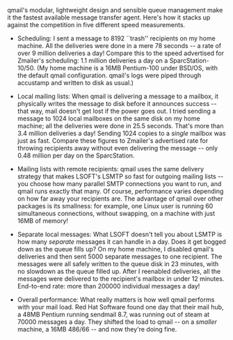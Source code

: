 qmail's modular, lightweight design and sensible queue management make
it the fastest available message transfer agent. Here's how it stacks up
against the competition in five different speed measurements.

* Scheduling: I sent a message to 8192 ``trash'' recipients on my home
machine. All the deliveries were done in a mere 78 seconds -- a rate of
over 9 million deliveries a day! Compare this to the speed advertised
for Zmailer's scheduling: 1.1 million deliveries a day on a
SparcStation-10/50. (My home machine is a 16MB Pentium-100 under BSD/OS,
with the default qmail configuration. qmail's logs were piped through
accustamp and written to disk as usual.)

* Local mailing lists: When qmail is delivering a message to a mailbox,
it physically writes the message to disk before it announces success -- 
that way, mail doesn't get lost if the power goes out. I tried sending a
message to 1024 local mailboxes on the same disk on my home machine; all
the deliveries were done in 25.5 seconds. That's more than 3.4 million
deliveries a day! Sending 1024 copies to a _single_ mailbox was just as
fast. Compare these figures to Zmailer's advertised rate for throwing
recipients away without even delivering the message -- only 0.48 million
per day on the SparcStation.

* Mailing lists with remote recipients: qmail uses the same delivery
strategy that makes LSOFT's LSMTP so fast for outgoing mailing lists -- 
you choose how many parallel SMTP connections you want to run, and qmail
runs exactly that many. Of course, performance varies depending on how
far away your recipients are. The advantage of qmail over other packages
is its smallness: for example, one Linux user is running 60 simultaneous
connections, without swapping, on a machine with just 16MB of memory!

* Separate local messages: What LSOFT doesn't tell you about LSMTP is
how many _separate_ messages it can handle in a day. Does it get bogged
down as the queue fills up? On my home machine, I disabled qmail's
deliveries and then sent 5000 separate messages to one recipient. The
messages were all safely written to the queue disk in 23 minutes, with
no slowdown as the queue filled up. After I reenabled deliveries, all
the messages were delivered to the recipient's mailbox in under 12
minutes. End-to-end rate: more than 200000 individual messages a day!

* Overall performance: What really matters is how well qmail performs
with your mail load. Red Hat Software found one day that their mail hub,
a 48MB Pentium running sendmail 8.7, was running out of steam at 70000
messages a day. They shifted the load to qmail -- on a _smaller_ machine,
a 16MB 486/66 -- and now they're doing fine.
